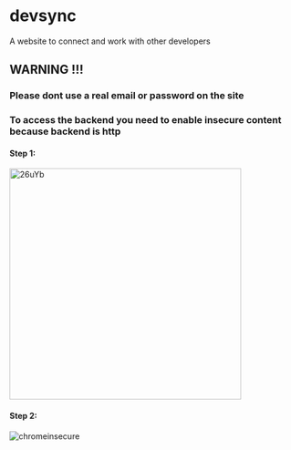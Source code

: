 # devsync  
A website to connect and work with other developers  
## WARNING !!!  
### Please dont use a real email or password on the site
### To access the backend you need to enable insecure content because backend is http  
#### Step 1:  
<img width="406" alt="26uYb" src="https://github.com/OmarAz01/devsync/assets/118571302/2be98c46-8289-45ee-9e2a-f75198f705eb">  

#### Step 2:  
![chromeinsecure](https://github.com/OmarAz01/devsync/assets/118571302/8a6d19e4-be3e-49bb-ad73-0e39c2cb796c)  
